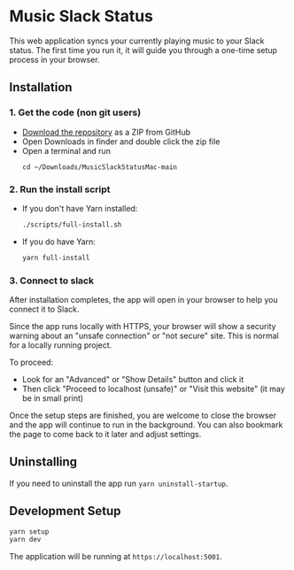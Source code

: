 # Music Slack Status

This web application syncs your currently playing music to your Slack status. The first time you run it, it will guide you through a one-time setup process in your browser.

## Installation

### 1. Get the code (non git users)

- [Download the repository](https://github.com/BE-Code/MusicSlackStatusMac/archive/refs/heads/main.zip) as a ZIP from GitHub
- Open Downloads in finder and double click the zip file
- Open a terminal and run
    ```
    cd ~/Downloads/MusicSlackStatusMac-main
    ```


### 2. Run the install script

- If you don't have Yarn installed:
    ```bash
    ./scripts/full-install.sh
    ```

- If you do have Yarn:
    ```bash
    yarn full-install
    ```

### 3. Connect to slack

After installation completes, the app will open in your browser to help you connect it to Slack.

Since the app runs locally with HTTPS, your browser will show a security warning about an "unsafe connection" or "not secure" site. This is normal for a locally running project.

To proceed:
- Look for an "Advanced" or "Show Details" button and click it
- Then click "Proceed to localhost (unsafe)" or "Visit this website" (it may be in small print)

Once the setup steps are finished, you are welcome to close the browser and the app will continue to run in the background. You can also bookmark the page to come back to it later and adjust settings.

## Uninstalling
If you need to uninstall the app run `yarn uninstall-startup`.

## Development Setup

```bash
yarn setup
yarn dev
```

The application will be running at `https://localhost:5001`.
